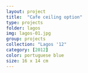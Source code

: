 ```yaml
---
layout: project
title:  "Cafe ceiling option"
type: projects
folder: lagos
img: lagos-01.jpg
group: projects
collection: "Lagos '12"
category: [2012]
color: portuguese blue 
size: 16 x 14 cm
---
```




